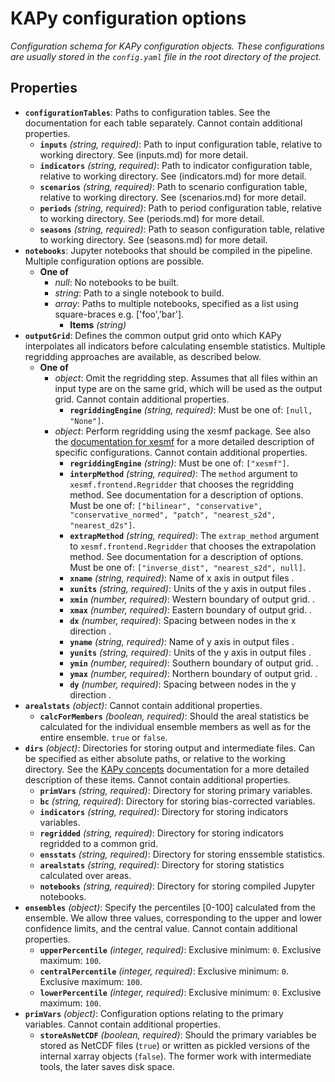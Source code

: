 # KAPy configuration options

*Configuration schema for KAPy configuration objects. These configurations are usually stored in the `config.yaml` file in the root directory of the project.*

## Properties

- **`configurationTables`**: Paths to configuration tables. See the documentation for each table separately. Cannot contain additional properties.
  - **`inputs`** *(string, required)*: Path to input configuration table, relative to working directory. See (inputs.md) for more detail.
  - **`indicators`** *(string, required)*: Path to indicator configuration table, relative to working directory. See (indicators.md) for more detail.
  - **`scenarios`** *(string, required)*: Path to scenario configuration table, relative to working directory. See (scenarios.md) for more detail.
  - **`periods`** *(string, required)*: Path to period configuration table, relative to working directory. See (periods.md) for more detail.
  - **`seasons`** *(string, required)*: Path to season configuration table, relative to working directory. See (seasons.md) for more detail.
- **`notebooks`**: Jupyter notebooks that should be compiled in the pipeline. Multiple configuration options are possible.
  - **One of**
    - *null*: No notebooks to be built.
    - *string*: Path to a single notebook to build.
    - *array*: Paths to multiple notebooks, specified as a list using square-braces e.g. ['foo','bar'].
      - **Items** *(string)*
- **`outputGrid`**: Defines the common output grid onto which KAPy interpolates all indicators before calculating ensemble statistics. Multiple regridding approaches are available, as described below.
  - **One of**
    - *object*: Omit the regridding step. Assumes that all files within an input type are on the same grid, which will be used as the output grid. Cannot contain additional properties.
      - **`regriddingEngine`** *(string, required)*: Must be one of: `[null, "None"]`.
    - *object*: Perform regridding using the xesmf package. See also the [documentation for xesmf](https://xesmf.readthedocs.io/) for a more detailed description of specific configurations. Cannot contain additional properties.
      - **`regriddingEngine`** *(string)*: Must be one of: `["xesmf"]`.
      - **`interpMethod`** *(string, required)*: The `method` argument to `xesmf.frontend.Regridder` that chooses the regridding method. See documentation for a description of options. Must be one of: `["bilinear", "conservative", "conservative_normed", "patch", "nearest_s2d", "nearest_d2s"]`.
      - **`extrapMethod`** *(string, required)*: The `extrap_method` argument to `xesmf.frontend.Regridder` that chooses the extrapolation method. See documentation for a description of options. Must be one of: `["inverse_dist", "nearest_s2d", null]`.
      - **`xname`** *(string, required)*: Name of x axis in output files .
      - **`xunits`** *(string, required)*: Units of the y axis in output files .
      - **`xmin`** *(number, required)*: Western boundary of output grid. .
      - **`xmax`** *(number, required)*: Eastern boundary of output grid. .
      - **`dx`** *(number, required)*: Spacing between nodes in the x direction .
      - **`yname`** *(string, required)*: Name of y axis in output files .
      - **`yunits`** *(string, required)*: Units of the y axis in output files .
      - **`ymin`** *(number, required)*: Southern boundary of output grid. .
      - **`ymax`** *(number, required)*: Northern boundary of output grid. .
      - **`dy`** *(number, required)*: Spacing between nodes in the y direction .
- **`arealstats`** *(object)*: Cannot contain additional properties.
  - **`calcForMembers`** *(boolean, required)*: Should the areal statistics be calculated for the individual ensemble members as well as for the entire ensemble. `true` or `false`.
- **`dirs`** *(object)*: Directories for storing output and intermediate files. Can be specified as either absolute paths, or relative to the working directory. See the [KAPy concepts](../KAPy_concepts.md) documentation for a more detailed description of these items. Cannot contain additional properties.
  - **`primVars`** *(string, required)*: Directory for storing primary variables.
  - **`bc`** *(string, required)*: Directory for storing bias-corrected variables.
  - **`indicators`** *(string, required)*: Directory for storing indicators variables.
  - **`regridded`** *(string, required)*: Directory for storing indicators regridded to a common grid.
  - **`ensstats`** *(string, required)*: Directory for storing enssemble statistics.
  - **`arealstats`** *(string, required)*: Directory for storing statistics calculated over areas.
  - **`notebooks`** *(string, required)*: Directory for storing compiled Jupyter notebooks.
- **`ensembles`** *(object)*: Specify the percentiles [0-100] calculated from the ensemble. We allow three values, corresponding to the upper and lower confidence limits, and the central value. Cannot contain additional properties.
  - **`upperPercentile`** *(integer, required)*: Exclusive minimum: `0`. Exclusive maximum: `100`.
  - **`centralPercentile`** *(integer, required)*: Exclusive minimum: `0`. Exclusive maximum: `100`.
  - **`lowerPercentile`** *(integer, required)*: Exclusive minimum: `0`. Exclusive maximum: `100`.
- **`primVars`** *(object)*: Configuration options relating to the primary variables. Cannot contain additional properties.
  - **`storeAsNetCDF`** *(boolean, required)*: Should the primary variables be stored as NetCDF files (`true`) or written as pickled versions of the internal xarray objects (`false`). The former work with intermediate tools, the later saves disk space.
